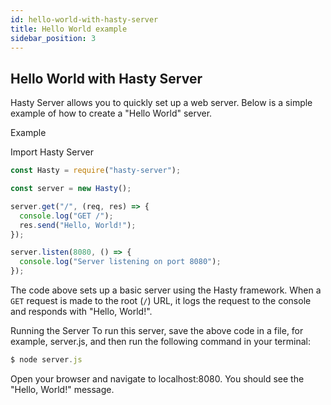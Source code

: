 ```yaml
---
id: hello-world-with-hasty-server
title: Hello World example
sidebar_position: 3
---
```


## Hello World with Hasty Server

Hasty Server allows you to quickly set up a web server. Below is a simple example of how to create a "Hello World" server.

Example

Import Hasty Server

```js
const Hasty = require("hasty-server");
```

```js title="Create a new Hasty server instance"
const server = new Hasty();
```

```js title="Define a route for GET requests to the root URL"
server.get("/", (req, res) => {
  console.log("GET /");
  res.send("Hello, World!");
});
```

```js title="Start the server and listen on port 8080"
server.listen(8080, () => {
  console.log("Server listening on port 8080");
});
```

The code above sets up a basic server using the Hasty framework. When a `GET` request is made to the root (`/`) URL, it logs the request to the console and responds with "Hello, World!".

Running the Server
To run this server, save the above code in a file, for example, server.js, and then run the following command in your terminal:

```js title="Run the server"
$ node server.js
```

Open your browser and navigate to localhost:8080. You should see the "Hello, World!" message.
